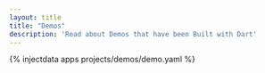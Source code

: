 ```yaml
---
layout: title
title: "Demos"
description: 'Read about Demos that have been Built with Dart'
---
```


{% injectdata apps projects/demos/demo.yaml  %}